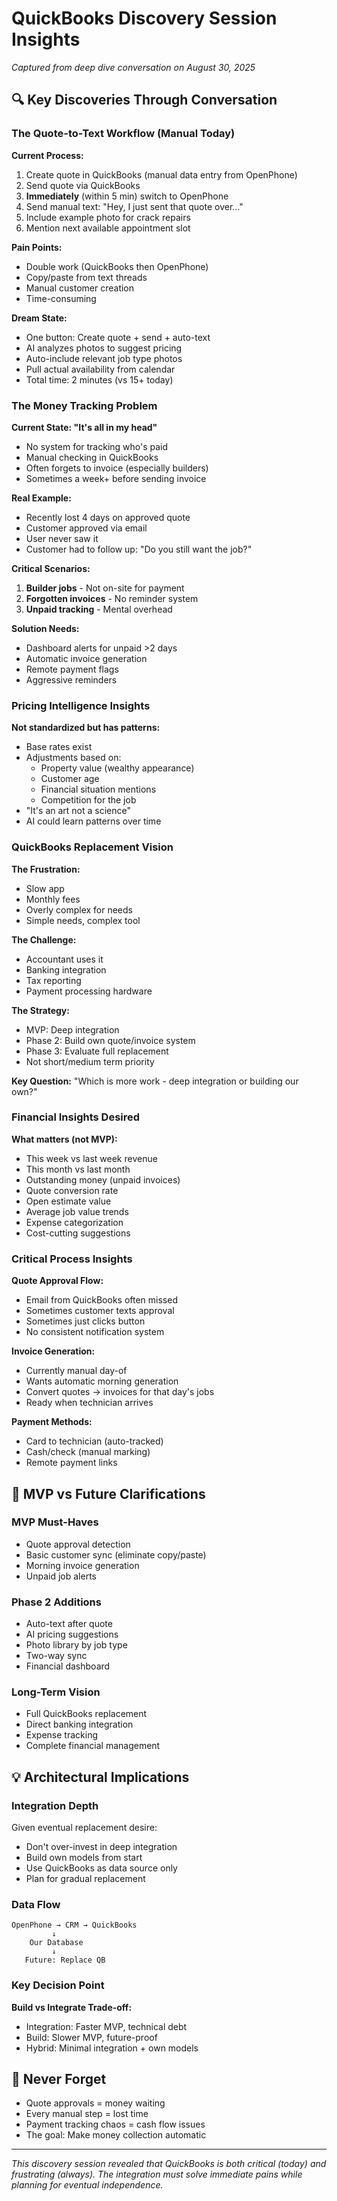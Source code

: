 # QuickBooks Discovery Session Insights

*Captured from deep dive conversation on August 30, 2025*

## 🔍 Key Discoveries Through Conversation

### The Quote-to-Text Workflow (Manual Today)
**Current Process:**
1. Create quote in QuickBooks (manual data entry from OpenPhone)
2. Send quote via QuickBooks
3. **Immediately** (within 5 min) switch to OpenPhone
4. Send manual text: "Hey, I just sent that quote over..."
5. Include example photo for crack repairs
6. Mention next available appointment slot

**Pain Points:**
- Double work (QuickBooks then OpenPhone)
- Copy/paste from text threads
- Manual customer creation
- Time-consuming

**Dream State:**
- One button: Create quote + send + auto-text
- AI analyzes photos to suggest pricing
- Auto-include relevant job type photos
- Pull actual availability from calendar
- Total time: 2 minutes (vs 15+ today)

### The Money Tracking Problem
**Current State: "It's all in my head"**
- No system for tracking who's paid
- Manual checking in QuickBooks
- Often forgets to invoice (especially builders)
- Sometimes a week+ before sending invoice

**Real Example:**
- Recently lost 4 days on approved quote
- Customer approved via email
- User never saw it
- Customer had to follow up: "Do you still want the job?"

**Critical Scenarios:**
1. **Builder jobs** - Not on-site for payment
2. **Forgotten invoices** - No reminder system
3. **Unpaid tracking** - Mental overhead

**Solution Needs:**
- Dashboard alerts for unpaid >2 days
- Automatic invoice generation
- Remote payment flags
- Aggressive reminders

### Pricing Intelligence Insights
**Not standardized but has patterns:**
- Base rates exist
- Adjustments based on:
  - Property value (wealthy appearance)
  - Customer age
  - Financial situation mentions
  - Competition for the job
- "It's an art not a science"
- AI could learn patterns over time

### QuickBooks Replacement Vision
**The Frustration:**
- Slow app
- Monthly fees
- Overly complex for needs
- Simple needs, complex tool

**The Challenge:**
- Accountant uses it
- Banking integration
- Tax reporting
- Payment processing hardware

**The Strategy:**
- MVP: Deep integration
- Phase 2: Build own quote/invoice system
- Phase 3: Evaluate full replacement
- Not short/medium term priority

**Key Question:** "Which is more work - deep integration or building our own?"

### Financial Insights Desired
**What matters (not MVP):**
- This week vs last week revenue
- This month vs last month
- Outstanding money (unpaid invoices)
- Quote conversion rate
- Open estimate value
- Average job value trends
- Expense categorization
- Cost-cutting suggestions

### Critical Process Insights
**Quote Approval Flow:**
- Email from QuickBooks often missed
- Sometimes customer texts approval
- Sometimes just clicks button
- No consistent notification system

**Invoice Generation:**
- Currently manual day-of
- Wants automatic morning generation
- Convert quotes → invoices for that day's jobs
- Ready when technician arrives

**Payment Methods:**
- Card to technician (auto-tracked)
- Cash/check (manual marking)
- Remote payment links

## 🎯 MVP vs Future Clarifications

### MVP Must-Haves
- Quote approval detection
- Basic customer sync (eliminate copy/paste)
- Morning invoice generation
- Unpaid job alerts

### Phase 2 Additions
- Auto-text after quote
- AI pricing suggestions
- Photo library by job type
- Two-way sync
- Financial dashboard

### Long-Term Vision
- Full QuickBooks replacement
- Direct banking integration
- Expense tracking
- Complete financial management

## 💡 Architectural Implications

### Integration Depth
Given eventual replacement desire:
- Don't over-invest in deep integration
- Build own models from start
- Use QuickBooks as data source only
- Plan for gradual replacement

### Data Flow
```
OpenPhone → CRM → QuickBooks
         ↓
    Our Database
         ↓
   Future: Replace QB
```

### Key Decision Point
**Build vs Integrate Trade-off:**
- Integration: Faster MVP, technical debt
- Build: Slower MVP, future-proof
- Hybrid: Minimal integration + own models

## 🔴 Never Forget
- Quote approvals = money waiting
- Every manual step = lost time
- Payment tracking chaos = cash flow issues
- The goal: Make money collection automatic

---

*This discovery session revealed that QuickBooks is both critical (today) and frustrating (always). The integration must solve immediate pains while planning for eventual independence.*